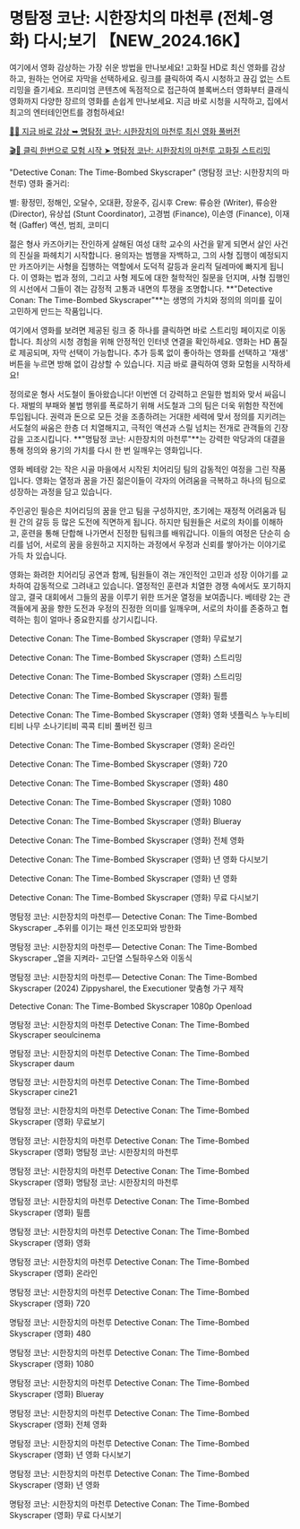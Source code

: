 # 명탐정 코난: 시한장치의 마천루 (전체-영화) 다시;보기 【NEW_2024.16K】


여기에서 영화 감상하는 가장 쉬운 방법을 만나보세요! 고화질 HD로 최신 영화를 감상하고, 원하는 언어로 자막을 선택하세요. 링크를 클릭하여 즉시 시청하고 끊김 없는 스트리밍을 즐기세요. 프리미엄 콘텐츠에 독점적으로 접근하여 블록버스터 영화부터 클래식 영화까지 다양한 장르의 영화를 손쉽게 만나보세요. 지금 바로 시청을 시작하고, 집에서 최고의 엔터테인먼트를 경험하세요!

[🚀✨ 지금 바로 감상 ➥ 명탐정 코난: 시한장치의 마천루 최신 영화 풀버전](https://t.co/ruHClO3V8b)

[🎬🔮 클릭 한번으로 모험 시작 ➤ 명탐정 코난: 시한장치의 마천루 고화질 스트리밍](https://t.co/ruHClO3V8b)

"Detective Conan: The Time-Bombed Skyscraper" (명탐정 코난: 시한장치의 마천루) 영화 줄거리:

별: 황정민, 정해인, 오달수, 오대환, 장윤주, 김시후
Crew: 류승완 (Writer), 류승완 (Director), 유상섭 (Stunt Coordinator), 고경범 (Finance), 이손영 (Finance), 이재혁 (Gaffer)
액션, 범죄, 코미디

젊은 형사 카즈아키는 잔인하게 살해된 여성 대학 교수의 사건을 맡게 되면서 살인 사건의 진실을 파헤치기 시작합니다. 용의자는 범행을 자백하고, 그의 사형 집행이 예정되지만 카즈아키는 사형을 집행하는 역할에서 도덕적 갈등과 윤리적 딜레마에 빠지게 됩니다. 이 영화는 법과 정의, 그리고 사형 제도에 대한 철학적인 질문을 던지며, 사형 집행인의 시선에서 그들이 겪는 감정적 고통과 내면의 투쟁을 조명합니다. **"Detective Conan: The Time-Bombed Skyscraper"**는 생명의 가치와 정의의 의미를 깊이 고민하게 만드는 작품입니다.

여기에서 영화를 보려면 제공된 링크 중 하나를 클릭하면 바로 스트리밍 페이지로 이동합니다. 최상의 시청 경험을 위해 안정적인 인터넷 연결을 확인하세요. 영화는 HD 품질로 제공되며, 자막 선택이 가능합니다. 추가 등록 없이 좋아하는 영화를 선택하고 '재생' 버튼을 누르면 방해 없이 감상할 수 있습니다. 지금 바로 클릭하여 영화 모험을 시작하세요!

정의로운 형사 서도철이 돌아왔습니다! 이번엔 더 강력하고 은밀한 범죄와 맞서 싸웁니다. 재벌의 부패와 불법 행위를 폭로하기 위해 서도철과 그의 팀은 더욱 위험한 작전에 투입됩니다. 권력과 돈으로 모든 것을 조종하려는 거대한 세력에 맞서 정의를 지키려는 서도철의 싸움은 한층 더 치열해지고, 극적인 액션과 스릴 넘치는 전개로 관객들의 긴장감을 고조시킵니다. **"명탐정 코난: 시한장치의 마천루"**는 강력한 악당과의 대결을 통해 정의와 용기의 가치를 다시 한 번 일깨우는 영화입니다.

영화 베테랑 2는 작은 시골 마을에서 시작된 치어리딩 팀의 감동적인 여정을 그린 작품입니다. 영화는 열정과 꿈을 가진 젊은이들이 각자의 어려움을 극복하고 하나의 팀으로 성장하는 과정을 담고 있습니다.

주인공인 필승은 치어리딩의 꿈을 안고 팀을 구성하지만, 초기에는 재정적 어려움과 팀원 간의 갈등 등 많은 도전에 직면하게 됩니다. 하지만 팀원들은 서로의 차이를 이해하고, 훈련을 통해 단합해 나가면서 진정한 팀워크를 배워갑니다. 이들의 여정은 단순히 승리를 넘어, 서로의 꿈을 응원하고 지지하는 과정에서 우정과 신뢰를 쌓아가는 이야기로 가득 차 있습니다.

영화는 화려한 치어리딩 공연과 함께, 팀원들이 겪는 개인적인 고민과 성장 이야기를 교차하여 감동적으로 그려내고 있습니다. 열정적인 훈련과 치열한 경쟁 속에서도 포기하지 않고, 결국 대회에서 그들의 꿈을 이루기 위한 뜨거운 열정을 보여줍니다. 베테랑 2는 관객들에게 꿈을 향한 도전과 우정의 진정한 의미를 일깨우며, 서로의 차이를 존중하고 협력하는 힘이 얼마나 중요한지를 상기시킵니다.

Detective Conan: The Time-Bombed Skyscraper (영화) 무료보기

Detective Conan: The Time-Bombed Skyscraper (영화) 스트리밍

Detective Conan: The Time-Bombed Skyscraper (영화) 스트리밍

Detective Conan: The Time-Bombed Skyscraper (영화) 필름

Detective Conan: The Time-Bombed Skyscraper (영화) 영화 넷플릭스 누누티비 티비 나무 소나기티비 콕콕 티비 풀버전 링크

Detective Conan: The Time-Bombed Skyscraper (영화) 온라인

Detective Conan: The Time-Bombed Skyscraper (영화) 720

Detective Conan: The Time-Bombed Skyscraper (영화) 480

Detective Conan: The Time-Bombed Skyscraper (영화) 1080

Detective Conan: The Time-Bombed Skyscraper (영화) Blueray

Detective Conan: The Time-Bombed Skyscraper (영화) 전체 영화

Detective Conan: The Time-Bombed Skyscraper (영화) 년 영화 다시보기

Detective Conan: The Time-Bombed Skyscraper (영화) 년 영화

Detective Conan: The Time-Bombed Skyscraper (영화) 무료 다시보기

명탐정 코난: 시한장치의 마천루— Detective Conan: The Time-Bombed Skyscraper _추위를 이기는 패션 인조모피와 방한화

명탐정 코난: 시한장치의 마천루— Detective Conan: The Time-Bombed Skyscraper _열을 지켜라- 고단열 스틸하우스와 이동식

명탐정 코난: 시한장치의 마천루— Detective Conan: The Time-Bombed Skyscraper (2024) ZippyshareI, the Executioner 맞춤형 가구 제작

Detective Conan: The Time-Bombed Skyscraper 1080p Openload

명탐정 코난: 시한장치의 마천루 Detective Conan: The Time-Bombed Skyscraper seoulcinema

명탐정 코난: 시한장치의 마천루 Detective Conan: The Time-Bombed Skyscraper daum

명탐정 코난: 시한장치의 마천루 Detective Conan: The Time-Bombed Skyscraper cine21

명탐정 코난: 시한장치의 마천루 Detective Conan: The Time-Bombed Skyscraper (영화) 무료보기

명탐정 코난: 시한장치의 마천루 Detective Conan: The Time-Bombed Skyscraper (영화) 명탐정 코난: 시한장치의 마천루

명탐정 코난: 시한장치의 마천루 Detective Conan: The Time-Bombed Skyscraper (영화) 명탐정 코난: 시한장치의 마천루

명탐정 코난: 시한장치의 마천루 Detective Conan: The Time-Bombed Skyscraper (영화) 필름

명탐정 코난: 시한장치의 마천루 Detective Conan: The Time-Bombed Skyscraper (영화) 영화

명탐정 코난: 시한장치의 마천루 Detective Conan: The Time-Bombed Skyscraper (영화) 온라인

명탐정 코난: 시한장치의 마천루 Detective Conan: The Time-Bombed Skyscraper (영화) 720

명탐정 코난: 시한장치의 마천루 Detective Conan: The Time-Bombed Skyscraper (영화) 480

명탐정 코난: 시한장치의 마천루 Detective Conan: The Time-Bombed Skyscraper (영화) 1080

명탐정 코난: 시한장치의 마천루 Detective Conan: The Time-Bombed Skyscraper (영화) Blueray

명탐정 코난: 시한장치의 마천루 Detective Conan: The Time-Bombed Skyscraper (영화) 전체 영화

명탐정 코난: 시한장치의 마천루 Detective Conan: The Time-Bombed Skyscraper (영화) 년 영화 다시보기

명탐정 코난: 시한장치의 마천루 Detective Conan: The Time-Bombed Skyscraper (영화) 년 영화

명탐정 코난: 시한장치의 마천루 Detective Conan: The Time-Bombed Skyscraper (영화) 무료 다시보기

